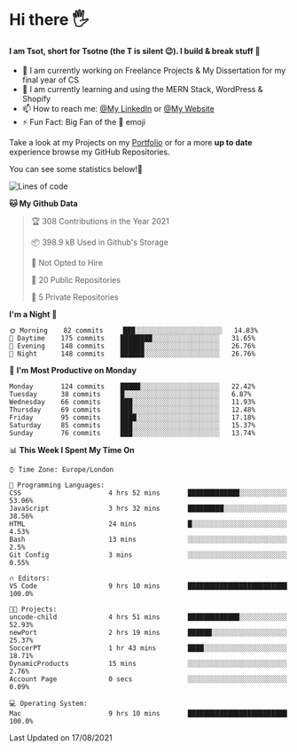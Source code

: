 # Hi there :raised_hand_with_fingers_splayed:
#### I am Tsot, short for Tsotne (the T is silent :wink:). I build & break stuff :space_invader:
- :telescope: I am currently working on Freelance Projects & My Dissertation for my final year of CS
- :seedling: I am currently learning and using the MERN Stack, WordPress & Shopify
- :mailbox: How to reach me: [@My LinkedIn](https://www.linkedin.com/in/tsotne-gvadzabia/) or [@My Website](https://tsotnegvadzabia.me/contact)
- :zap: Fun Fact: Big Fan of the :space_invader: emoji

Take a look at my Projects on my [Portfolio](https://tsotnegvadzabia.me/) or for a more **up to date** experience browse my GitHub Repositories.

You can see some statistics below!:space_invader:
<!--START_SECTION:waka-->
![Lines of code](https://img.shields.io/badge/From%20Hello%20World%20I%27ve%20Written-3.5%20million%20lines%20of%20code-blue)

**🐱 My Github Data** 

> 🏆 308 Contributions in the Year 2021
 > 
> 📦 398.9 kB Used in Github's Storage 
 > 
> 🚫 Not Opted to Hire
 > 
> 📜 20 Public Repositories 
 > 
> 🔑 5 Private Repositories  
 > 
**I'm a Night 🦉** 

```text
🌞 Morning    82 commits     ███░░░░░░░░░░░░░░░░░░░░░░   14.83% 
🌆 Daytime    175 commits    ████████░░░░░░░░░░░░░░░░░   31.65% 
🌃 Evening    148 commits    ██████░░░░░░░░░░░░░░░░░░░   26.76% 
🌙 Night      148 commits    ██████░░░░░░░░░░░░░░░░░░░   26.76%

```
📅 **I'm Most Productive on Monday** 

```text
Monday       124 commits    █████░░░░░░░░░░░░░░░░░░░░   22.42% 
Tuesday      38 commits     █░░░░░░░░░░░░░░░░░░░░░░░░   6.87% 
Wednesday    66 commits     ███░░░░░░░░░░░░░░░░░░░░░░   11.93% 
Thursday     69 commits     ███░░░░░░░░░░░░░░░░░░░░░░   12.48% 
Friday       95 commits     ████░░░░░░░░░░░░░░░░░░░░░   17.18% 
Saturday     85 commits     ███░░░░░░░░░░░░░░░░░░░░░░   15.37% 
Sunday       76 commits     ███░░░░░░░░░░░░░░░░░░░░░░   13.74%

```


📊 **This Week I Spent My Time On** 

```text
⌚︎ Time Zone: Europe/London

💬 Programming Languages: 
CSS                      4 hrs 52 mins       █████████████░░░░░░░░░░░░   53.06% 
JavaScript               3 hrs 32 mins       █████████░░░░░░░░░░░░░░░░   38.56% 
HTML                     24 mins             █░░░░░░░░░░░░░░░░░░░░░░░░   4.53% 
Bash                     13 mins             ░░░░░░░░░░░░░░░░░░░░░░░░░   2.5% 
Git Config               3 mins              ░░░░░░░░░░░░░░░░░░░░░░░░░   0.55%

🔥 Editors: 
VS Code                  9 hrs 10 mins       █████████████████████████   100.0%

🐱‍💻 Projects: 
uncode-child             4 hrs 51 mins       █████████████░░░░░░░░░░░░   52.93% 
newPort                  2 hrs 19 mins       ██████░░░░░░░░░░░░░░░░░░░   25.37% 
SoccerPT                 1 hr 43 mins        ████░░░░░░░░░░░░░░░░░░░░░   18.71% 
DynamicProducts          15 mins             ░░░░░░░░░░░░░░░░░░░░░░░░░   2.76% 
Account Page             0 secs              ░░░░░░░░░░░░░░░░░░░░░░░░░   0.09%

💻 Operating System: 
Mac                      9 hrs 10 mins       █████████████████████████   100.0%

```


 Last Updated on 17/08/2021
<!--END_SECTION:waka-->

